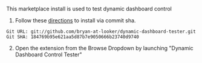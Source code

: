 This marketplace install is used to test dynamic dashboard control

1) Follow these [directions](https://docs.looker.com/data-modeling/marketplace#installing_a_tool_from_a_git_url) to install via commit sha. 

```
Git URL: git://github.com/bryan-at-looker/dynamic-dashboard-tester.git
Git SHA: 184769b95e621aa5d87b7e9050666b23740d9740
```

2) Open the extension from the Browse Dropdown by launching "Dynamic Dashboard Control Tester"